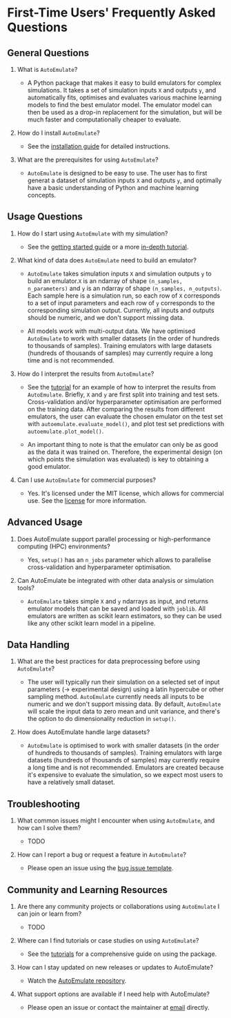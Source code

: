 # First-Time Users' Frequently Asked Questions

## General Questions

1. What is `AutoEmulate`?
   <!-- A brief description of what the package does, its main features, and its intended use case. -->
   - A Python package that makes it easy to build emulators for complex simulations. It takes a set of simulation inputs `X` and outputs `y`, and automatically fits, optimises and evaluates various machine learning models to find the best emulator model. The emulator model can then be used as a drop-in replacement for the simulation, but will be much faster and computationally cheaper to evaluate. 

2. How do I install `AutoEmulate`?
   <!-- Step-by-step instructions on installing the package, including any dependencies that might be required. -->
   - See the [installation guide](../../getting-started/installation.md) for detailed instructions.

3. What are the prerequisites for using `AutoEmulate`?
   <!-- Information on the knowledge or data required to effectively use AutoEmulate, such as familiarity with Python, machine learning concepts, or specific data formats. -->
   - `AutoEmulate` is designed to be easy to use. The user has to first generat a dataset of simulation inputs `X` and outputs `y`, and optimally have a basic understanding of Python and machine learning concepts.

## Usage Questions

1. How do I start using `AutoEmulate` with my simulation?
   <!-- A simple example to get a new user started, possibly pointing to more detailed tutorials or documentation. -->
   - See the [getting started guide](../../getting-started/quickstart.ipynb) or a more [in-depth tutorial](../../tutorials/01_start.ipynb).

2. What kind of data does `AutoEmulate` need to build an emulator?
   <!-- Clarification on the types of datasets suitable for analysis, including data formats and recommended data sizes. -->

   - `AutoEmulate` takes simulation inputs `X` and simulation outputs `y` to build an emulator.`X` is an ndarray of shape `(n_samples, n_parameters)` and `y` is an ndarray of shape `(n_samples, n_outputs)`. Each sample here is a simulation run, so each row of `X` corresponds to a set of input parameters and each row of `y` corresponds to the corresponding simulation output. Currently, all inputs and outputs should be numeric, and we don't support missing data.

   - All models work with multi-output data. We have optimised `AutoEmulate` to work with smaller datasets (in the order of hundreds to thousands of samples). Training emulators with large datasets (hundreds of thousands of samples) may currently require a long time and is not recommended.

3. How do I interpret the results from `AutoEmulate`?
   <!-- Guidance on understanding the output of the software, including any metrics or visualizations it produces. -->
   - See the [tutorial](../../tutorials/01_start.ipynb) for an example of how to interpret the results from `AutoEmulate`. Briefly, `X` and `y` are first split into training and test sets. Cross-validation and/or hyperparameter optimisation are performed on the training data. After comparing the results from different emulators, the user can evaluate the chosen emulator on the test set with `autoemulate.evaluate_model()`, and plot test set predictions with `autoemulate.plot_model()`. 

   - An important thing to note is that the emulator can only be as good as the data it was trained on. Therefore, the experimental design (on which points the simulation was evaluated) is key to obtaining a good emulator.

4. Can I use `AutoEmulate` for commercial purposes?
   <!-- Information on licensing and any restrictions on use. -->
   - Yes. It's licensed under the MIT license, which allows for commercial use. See the [license](../../../LICENSE) for more information.

## Advanced Usage

1. Does AutoEmulate support parallel processing or high-performance computing (HPC) environments?
   <!-- Details on the software's capabilities to leverage multi-threading, distributed computing, or HPC resources to speed up computations. -->
   - Yes, `setup()` has an `n_jobs` parameter which allows to parallelise cross-validation and hyperparameter optimisation.

2. Can AutoEmulate be integrated with other data analysis or simulation tools?
   <!-- Information on APIs, file formats, or protocols that facilitate the integration of AutoEmulate with other software ecosystems. -->
   - `AutoEmulate` takes simple `X` and `y` ndarrays as input, and returns emulator models that can be saved and loaded with `joblib`. All emulators are written as scikit learn estimators, so they can be used like any other scikit learn model in a pipeline.

## Data Handling

1. What are the best practices for data preprocessing before using `AutoEmulate`?
   <!-- Tips and recommendations on preparing data, including normalisation, dealing with missing values, or data segmentation. -->
   - The user will typically run their simulation on a selected set of input parameters (-> experimental design) using a latin hypercube or other sampling method. `AutoEmulate` currently needs all inputs to be numeric and we don't support missing data. By default, `AutoEmulate` will scale the input data to zero mean and unit variance, and there's the option to do dimensionality reduction in `setup()`.

2. How does AutoEmulate handle large datasets?
   <!-- Advice on managing large-scale data analyses, potential memory management features, or ways to streamline processing. -->
   - `AutoEmulate` is optimised to work with smaller datasets (in the order of hundreds to thousands of samples). Training emulators with large datasets (hundreds of thousands of samples) may currently require a long time and is not recommended. Emulators are created because it's expensive to evaluate the simulation, so we expect most users to have a relatively small dataset.

## Troubleshooting

1. What common issues might I encounter when using `AutoEmulate`, and how can I solve them?
   <!-- A list of frequently encountered problems with suggested solutions, possibly linked to a more extensive troubleshooting guide. -->
   - TODO

2. How can I report a bug or request a feature in `AutoEmulate`?
   <!-- Instructions on the proper channels for reporting issues or suggesting enhancements, including any templates or information to include. -->
   - Please open an issue using the [bug issue template](https://github.com/alan-turing-institute/autoemulate/issues/new/choose).

## Community and Learning Resources

1. Are there any community projects or collaborations using `AutoEmulate` I can join or learn from?
   <!-- Information on community-led projects, study groups, or collaborative research initiatives involving AutoEmulate. -->
   - TODO

2. Where can I find tutorials or case studies on using `AutoEmulate`?
   <!-- Directions to comprehensive learning materials, such as video tutorials (if we want to record that), written guides, or published research papers using AutoEmulate. -->
   - See the [tutorials](../../tutorials/01_start.ipynb) for a comprehensive guide on using the package.

3. How can I stay updated on new releases or updates to AutoEmulate?
   <!-- Guidance on subscribing to newsletters when/if we will have that, community calls if we start that, following the project on social media if we want to create those platforms, or joining community forums/Slack once we have that ready... -->
   - Watch the [AutoEmulate repository](https://github.com/alan-turing-institute/autoemulate).

4. What support options are available if I need help with AutoEmulate?
   <!-- Overview of support resources, including documentation, community forums/Slack when we have that ready... -->
   - Please open an issue or contact the maintainer at [email](mailto:mstoffel@turing.ac.uk) directly.
